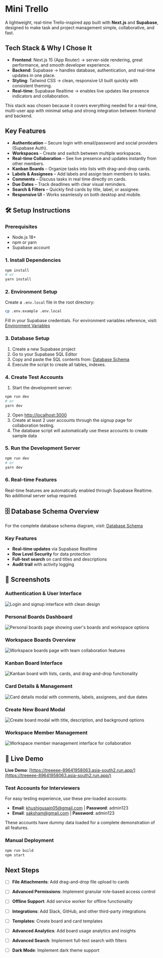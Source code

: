 # Mini Trello  

A lightweight, real-time Trello-inspired app built with **Next.js** and **Supabase**, designed to make task and project management simple, collaborative, and fast.  

## Tech Stack & Why I Chose It  

- **Frontend**: Next.js 15 (App Router) → server-side rendering, great performance, and smooth developer experience.  
- **Backend**: Supabase → handles database, authentication, and real-time updates in one place.  
- **Styling**: Tailwind CSS → clean, responsive UI built quickly with consistent theming.  
- **Real-time**: Supabase Realtime → enables live updates like presence indicators and collaboration.  

This stack was chosen because it covers everything needed for a real-time, multi-user app with minimal setup and strong integration between frontend and backend.  

## Key Features  

- **Authentication** – Secure login with email/password and social providers (Supabase Auth).  
- **Workspaces** – Create and switch between multiple workspaces.  
- **Real-time Collaboration** – See live presence and updates instantly from other members.  
- **Kanban Boards** – Organize tasks into lists with drag-and-drop cards.  
- **Labels & Assignees** – Add labels and assign team members to tasks.  
- **Comments** – Discuss tasks in real time directly on cards.  
- **Due Dates** – Track deadlines with clear visual reminders.  
- **Search & Filters** – Quickly find cards by title, label, or assignee.  
- **Responsive UI** – Works seamlessly on both desktop and mobile.  

## 🛠️ Setup Instructions

### Prerequisites
- Node.js 18+ 
- npm or yarn
- Supabase account

### 1. Install Dependencies
```bash
npm install
# or
yarn install
```

### 2. Environment Setup
Create a `.env.local` file in the root directory:
```bash
cp .env.example .env.local
```
Fill in your Supabase credentials. For environment variables reference, visit: [Environment Variables](https://anotepad.com/note/read/cssrnwcj)

### 3. Database Setup
1. Create a new Supabase project
2. Go to your Supabase SQL Editor
3. Copy and paste the SQL contents from: [Database Schema](https://dbdiagram.io/d/68a8f8531e7a6119673877b7)
4. Execute the script to create all tables, indexes.

### 4. Create Test Accounts
1. Start the development server:
```bash
npm run dev
# or
yarn dev
```
2. Open [http://localhost:3000](http://localhost:3000)
3. Create at least 2 user accounts through the signup page for collaboration testing.
4. The database script will automatically use these accounts to create sample data

### 5. Run the Development Server
```bash
npm run dev
# or
yarn dev
```

### 6. Real-time Features
Real-time features are automatically enabled through Supabase Realtime. No additional server setup required.

## 🗄️ Database Schema Overview

For the complete database schema diagram, visit: [Database Schema](https://dbdiagram.io/d/68a8f8531e7a6119673877b7)


### Key Features
- **Real-time updates** via Supabase Realtime
- **Row Level Security** for data protection
- **Full-text search** on card titles and descriptions
- **Audit trail** with activity logging

## 📱 Screenshots

### Authentication & User Interface
![Login and signup interface with clean design](screenshots/loginSignup.png)

### Personal Boards Dashboard
![Personal boards page showing user's boards and workspace options](screenshots/PersonalBoardsPage.png)

### Workspace Boards Overview
![Workspace boards page with team collaboration features](screenshots/WorkspaceBoardsPage.png)

### Kanban Board Interface
![Kanban board with lists, cards, and drag-and-drop functionality](screenshots/KanbanBoard.png)

### Card Details & Management
![Card details modal with comments, labels, assignees, and due dates](screenshots/CardDetails.png)

### Create New Board Modal
![Create board modal with title, description, and background options](screenshots/CreateNewBoardModal.png)

### Workspace Member Management
![Workspace member management interface for collaboration](screenshots/workspaceMembers.png)

## 🚀 Live Demo

**Live Demo**: [https://treeeee-89641958063.asia-south2.run.app/](https://treeeee-89641958063.asia-south2.run.app/)

### Test Accounts for Interviewers
For easy testing experience, use these pre-loaded accounts:
- **Email**: khushigusain05@gmail.com | **Password**: admin123
- **Email**: saksham@gmail.com | **Password**: admin123

These accounts have dummy data loaded for a complete demonstration of all features.


### Manual Deployment
```bash
npm run build
npm start
```

## Next Steps

- [ ] **File Attachments**: Add drag-and-drop file upload to cards
- [ ] **Advanced Permissions**: Implement granular role-based access control
- [ ] **Offline Support**: Add service worker for offline functionality
- [ ] **Integrations**: Add Slack, GitHub, and other third-party integrations
- [ ] **Templates**: Create board and card templates
- [ ] **Advanced Analytics**: Add board usage analytics and insights
- [ ] **Advanced Search**: Implement full-text search with filters
- [ ] **Dark Mode**: Implement dark theme support

